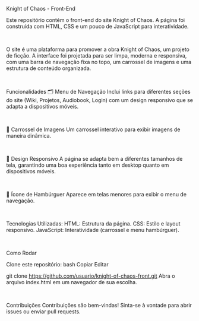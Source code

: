Knight of Chaos - Front-End
<br>

Este repositório contém o front-end do site Knight of Chaos. A página foi construída com HTML, CSS e um pouco de JavaScript para interatividade.

<br>

O site é uma plataforma para promover a obra Knight of Chaos, um projeto de ficção. A interface foi projetada para ser limpa, moderna e responsiva, com uma barra de navegação fixa no topo, um carrossel de imagens e uma estrutura de conteúdo organizada.

<br>

Funcionalidades
🗂️ Menu de Navegação
Inclui links para diferentes seções do site (Wiki, Projetos, Audiobook, Login) com um design responsivo que se adapta a dispositivos móveis.

<br>

🎠 Carrossel de Imagens
Um carrossel interativo para exibir imagens de maneira dinâmica.

<br>

📱 Design Responsivo
A página se adapta bem a diferentes tamanhos de tela, garantindo uma boa experiência tanto em desktop quanto em dispositivos móveis.

<br>

🍔 Ícone de Hambúrguer
Aparece em telas menores para exibir o menu de navegação.

<br>

Tecnologias Utilizadas:
HTML: Estrutura da página.
CSS: Estilo e layout responsivo.
JavaScript: Interatividade (carrossel e menu hambúrguer).

<br>

Como Rodar

Clone este repositório:
bash
Copiar
Editar

git clone https://github.com/usuario/knight-of-chaos-front.git
Abra o arquivo index.html em um navegador de sua escolha.

<br>

Contribuições
Contribuições são bem-vindas! Sinta-se à vontade para abrir issues ou enviar pull requests.

